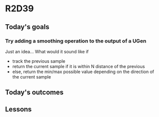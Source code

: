 # R2D39

## Today's goals
### Try adding a smoothing operation to the output of a UGen
Just an idea... What would it sound like if
- track the previous sample
- return the current sample if it is within N distance of the previous 
- else, return the min/max possible value depending on the direction of the current sample

## Today's outcomes


## Lessons
